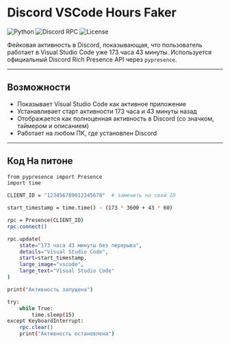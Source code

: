 # Discord VSCode Hours Faker

![Python](https://img.shields.io/badge/Made%20with-Python-blue.svg)
![Discord RPC](https://img.shields.io/badge/Discord-Rich%20Presence-5865F2?logo=discord)
![License](https://img.shields.io/badge/License-MIT-lightgrey)

Фейковая активность в Discord, показывающая, что пользователь работает в Visual Studio Code уже 173 часа 43 минуты. Используется официальный Discord Rich Presence API через `pypresence`.

---

## Возможности

- Показывает Visual Studio Code как активное приложение
- Устанавливает старт активности 173 часа и 43 минуты назад
- Отображается как полноценная активность в Discord (со значком, таймером и описанием)
- Работает на любом ПК, где установлен Discord

---

## Код На питоне 

```bash
from pypresence import Presence
import time

CLIENT_ID = "123456789012345678"  # заменить на свой ID

start_timestamp = time.time() - (173 * 3600 + 43 * 60)

rpc = Presence(CLIENT_ID)
rpc.connect()

rpc.update(
    state="173 часа 43 минуты без перерыва",
    details="Visual Studio Code",
    start=start_timestamp,
    large_image="vscode",
    large_text="Visual Studio Code"
)

print("Активность запущена")

try:
    while True:
        time.sleep(15)
except KeyboardInterrupt:
    rpc.clear()
    print("Активность остановлена")
```


